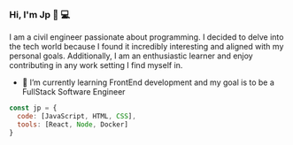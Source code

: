 ### Hi, I'm Jp 👋 💻

I am a civil engineer passionate about programming. I decided to delve into the tech world because I found it incredibly interesting and aligned with my personal goals. Additionally, I am an enthusiastic learner and enjoy contributing in any work setting I find myself in.

- 🌱 I’m currently learning FrontEnd development and my goal is to be a FullStack Software Engineer
```js
const jp = {
  code: [JavaScript, HTML, CSS],
  tools: [React, Node, Docker]
}
```

<!--
**Jpc77/Jpc77** is a ✨ _special_ ✨ repository because its `README.md` (this file) appears on your GitHub profile.

Here are some ideas to get you started:

- 🔭 I’m currently working on ...
 ...
- 👯 I’m looking to collaborate on ...
- 🤔 I’m looking for help with ...
- 💬 Ask me about ...
- 📫 How to reach me: ...
- 😄 Pronouns: ...
- ⚡ Fun fact: ...
-->
